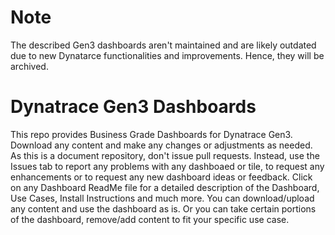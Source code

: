 # Note
The described Gen3 dashboards aren't maintained and are likely outdated due to new Dynatarce functionalities and improvements. Hence, they will be archived.


# Dynatrace Gen3 Dashboards

This repo provides Business Grade Dashboards for Dynatrace Gen3. Download any content and make any changes or adjustments as needed. As this is a document repository, don't issue pull requests. Instead, use the Issues tab to report any problems with any dashboaed or tile, to request any enhancements or to request any new dashboard ideas or feedback. Click on any Dashboard ReadMe file for a detailed description of the Dashboard, Use Cases, Install Instructions and much more. You can download/upload any content and use the dashboard as is. Or you can take certain portions of the dashboard, remove/add content to fit your specific use case.

